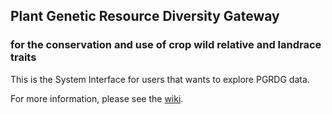 ## Plant Genetic Resource Diversity Gateway
### for the conservation and use of crop wild relative and landrace traits

This is the System Interface for users that wants to explore PGRDG data.

For more information, please see the [wiki](wiki).
